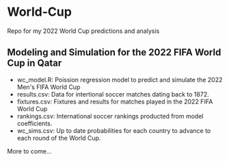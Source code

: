 # World-Cup
Repo for my 2022 World Cup predictions and analysis

## Modeling and Simulation for the 2022 FIFA World Cup in Qatar
* wc_model.R: Poission regression model to predict and simulate the 2022 Men's FIFA World Cup
* results.csv: Data for intertional soccer matches dating back to 1872.
* fixtures.csv: Fixtures and results for matches played in the 2022 FIFA World Cup
* rankings.csv: International soccer rankings producted from model coefficients.
* wc_sims.csv: Up to date probabilities for each country to advance to each round of the World Cup.

More to come...

